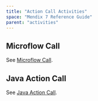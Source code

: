 ```yaml
---
title: "Action Call Activities"
space: "Mendix 7 Reference Guide"
parent: "activities"
---
```



## Microflow Call

See [Microflow Call](microflow-call).

## Java Action Call

See [Java Action Call](java-action-call).
